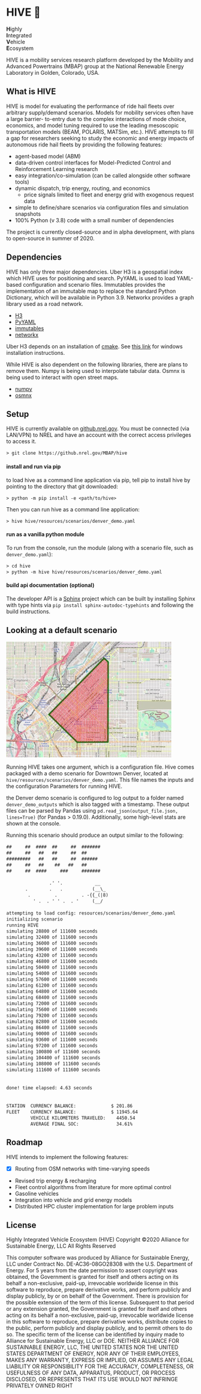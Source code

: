 # HIVE :honeybee:

**H**ighly  
**I**ntegrated  
**V**ehicle  
**E**cosystem  
  
HIVE is a mobility services research platform developed by the Mobility and Advanced Powertrains (MBAP) group at
the National Renewable Energy Laboratory in Golden, Colorado, USA.

## What is HIVE

HIVE is model for evaluating the performance of ride hail fleets over
arbitrary supply/demand scenarios. Models for mobility services often have a large barrier-
to-entry due to the complex interactions of mode choice, economics, and model tuning required
to use the leading mesoscopic transportation models (BEAM, POLARIS, MATSim, etc.). HIVE attempts
to fill a gap for researchers seeking to study the economic and energy impacts of autonomous
ride hail fleets by providing the following features:

- agent-based model (ABM)
- data-driven control interfaces for Model-Predicted Control and Reinforcement Learning research
- easy integration/co-simulation (can be called alongside other software tools)
- dynamic dispatch, trip energy, routing, and economics
    - price signals limited to fleet and energy grid with exogenous request data
- simple to define/share scenarios via configuration files and simulation snapshots
- 100% Python (v 3.8) code with a small number of dependencies

The project is currently closed-source and in alpha development, with plans to open-source in summer of 2020.

## Dependencies

HIVE has only three major dependencies. Uber H3 is a geospatial index which HIVE uses for
positioning and search. PyYAML is used to load YAML-based configuration and scenario files.
Immutables provides the implementation of an immutable map to replace the standard Python 
Dictionary, which will be available in Python 3.9. Networkx provides a graph library used
as a road network.

- [H3](https://github.com/uber/h3)
- [PyYAML](https://github.com/yaml/pyyaml)
- [immutables](https://github.com/MagicStack/immutables)
- [networkx](https://github.com/networkx/networkx)

Uber H3 depends on an installation of [cmake](https://pypi.org/project/cmake/). See [this link](https://github.com/uber/h3-py#installing-on-windows) for windows installation instructions.

While HIVE is also dependent on the following libraries, there are plans to remove them. Numpy is being
used to interpolate tabular data. Osmnx is being used to interact with open street maps.  

- [numpy](https://www.numpy.org/)
- [osmnx](https://github.com/gboeing/osmnx)

## Setup

HIVE is currently available on [github.nrel.gov](github.nrel.gov). You must be connected
(via LAN/VPN) to NREL and have an account with the correct access privileges to access it.

    > git clone https://github.nrel.gov/MBAP/hive

#### install and run via pip

to load hive as a command line application via pip, tell pip to install hive by pointing to the directory
that git downloaded:

    > python -m pip install -e <path/to/hive>
   
Then you can run hive as a command line application:

    > hive hive/resources/scenarios/denver_demo.yaml

#### run as a vanilla python module

To run from the console, run the module (along with a scenario file, such as `denver_demo.yaml`):
       
    > cd hive
    > python -m hive hive/resources/scenarios/denver_demo.yaml 


#### build api documentation (optional)

The developer API is a [Sphinx](http://www.sphinx-doc.org/en/master/) project which can be built by installing 
Sphinx with type hints via `pip install sphinx-autodoc-typehints` and following the build instructions.

## Looking at a default scenario

![Map of Denver Downtown](docs/images/denver_demo.jpg?raw=true)

Running HIVE takes one argument, which is a configuration file. Hive comes packaged with a demo scenario 
for Downtown Denver, located at `hive/resources/scenarios/denver_demo.yaml`. This file names the inputs and the configuration
Parameters for running HIVE.

the Denver demo scenario is configured to log output to a folder named `denver_demo_outputs` which is also tagged
with a timestamp. These output files can be parsed by Pandas using `pd.read_json(output_file.json, lines=True)` (for Pandas > 0.19.0). 
Additionally, some high-level stats are shown at the console.

Running this scenario should produce an output similar to the following:

```
##     ##  ####  ##     ##  #######
##     ##   ##   ##     ##  ##
#########   ##   ##     ##  ######
##     ##   ##    ##   ##   ##
##     ##  ####     ###     #######

                .' '.            __
       .        .   .           (__\_
        .         .         . -{{_(|8)
          ' .  . ' ' .  . '     (__/
    
attempting to load config: resources/scenarios/denver_demo.yaml
initializing scenario
running HIVE
simulating 28800 of 111600 seconds
simulating 32400 of 111600 seconds
simulating 36000 of 111600 seconds
simulating 39600 of 111600 seconds
simulating 43200 of 111600 seconds
simulating 46800 of 111600 seconds
simulating 50400 of 111600 seconds
simulating 54000 of 111600 seconds
simulating 57600 of 111600 seconds
simulating 61200 of 111600 seconds
simulating 64800 of 111600 seconds
simulating 68400 of 111600 seconds
simulating 72000 of 111600 seconds
simulating 75600 of 111600 seconds
simulating 79200 of 111600 seconds
simulating 82800 of 111600 seconds
simulating 86400 of 111600 seconds
simulating 90000 of 111600 seconds
simulating 93600 of 111600 seconds
simulating 97200 of 111600 seconds
simulating 100800 of 111600 seconds
simulating 104400 of 111600 seconds
simulating 108000 of 111600 seconds
simulating 111600 of 111600 seconds


done! time elapsed: 4.63 seconds


STATION  CURRENCY BALANCE:             $ 201.86
FLEET    CURRENCY BALANCE:             $ 11945.64
         VEHICLE KILOMETERS TRAVELED:    4450.54
         AVERAGE FINAL SOC:              34.61%

```
 
## Roadmap

HIVE intends to implement the following features:

- [x] Routing from OSM networks with time-varying speeds
- Revised trip energy & recharging
- Fleet control algorithms from literature for more optimal control
- Gasoline vehicles
- Integration into vehicle and grid energy models
- Distributed HPC cluster implementation for large problem inputs

## License

Highly Integrated Vehicle Ecosystem (HIVE)  Copyright ©2020   Alliance for Sustainable Energy, LLC All Rights Reserved

This computer software was produced by Alliance for Sustainable Energy, LLC under Contract No. DE-AC36-08GO28308 with
the U.S. Department of Energy. For 5 years from the date permission to assert copyright was obtained, the Government is
granted for itself and others acting on its behalf a non-exclusive, paid-up, irrevocable worldwide license in this
software to reproduce, prepare derivative works, and perform publicly and display publicly, by or on behalf of the
Government. There is provision for the possible extension of the term of this license.
Subsequent to that period or any extension granted, the Government is granted for itself and others acting on its
behalf a non-exclusive, paid-up, irrevocable worldwide license in this software to reproduce, prepare derivative works,
distribute copies to the public, perform publicly and display publicly, and to permit others to do so. The specific
term of the license can be identified by inquiry made to Alliance for Sustainable Energy, LLC or DOE. NEITHER ALLIANCE
FOR SUSTAINABLE ENERGY, LLC, THE UNITED STATES NOR THE UNITED STATES DEPARTMENT OF ENERGY, NOR ANY OF THEIR EMPLOYEES,
MAKES ANY WARRANTY, EXPRESS OR IMPLIED, OR ASSUMES ANY LEGAL LIABILITY OR RESPONSIBILITY FOR THE ACCURACY, COMPLETENESS,
OR USEFULNESS OF ANY DATA, APPARATUS, PRODUCT, OR PROCESS DISCLOSED, OR REPRESENTS THAT ITS USE WOULD NOT INFRINGE
PRIVATELY OWNED RIGHT